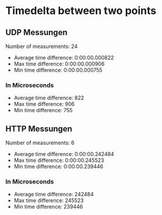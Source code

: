 # Timedelta between two points

## UDP Messungen

Number of measurements: 24

- Average time difference: 0:00:00.000822
- Max time difference: 0:00:00.000906
- Min time difference: 0:00:00.000755

### In Microseconds

- Average time difference: 822
- Max time difference: 906
- Min time difference: 755

## HTTP Messungen

Number of measurements: 6

- Average time difference: 0:00:00.242484
- Max time difference: 0:00:00.245523
- Min time difference: 0:00:00.239446

### In Microseconds

- Average time difference: 242484
- Max time difference: 245523
- Min time difference: 239446
